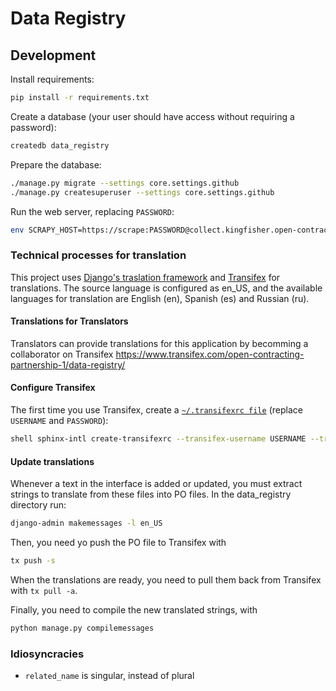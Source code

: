 # Data Registry

## Development

Install requirements:

```bash
pip install -r requirements.txt
```

Create a database (your user should have access without requiring a password):

```bash
createdb data_registry
```

Prepare the database:

```bash
./manage.py migrate --settings core.settings.github
./manage.py createsuperuser --settings core.settings.github
```

Run the web server, replacing `PASSWORD`:

```bash
env SCRAPY_HOST=https://scrape:PASSWORD@collect.kingfisher.open-contracting.org/ SCRAPY_PROJECT=kingfisher EXPORTER_HOST=http://127.0.0.1:8000/ ./manage.py runserver --settings core.settings.github
```
### Technical processes for translation

This project uses [Django's traslation framework](https://docs.djangoproject.com/en/3.2/topics/i18n/translation/) and [Transifex](https://www.transifex.com/) for translations. The source language is configured as en_US, and the available languages for translation are English (en), Spanish (es) and Russian (ru).

#### Translations for Translators

Translators can provide translations for this application by becomming a collaborator on Transifex https://www.transifex.com/open-contracting-partnership-1/data-registry/

#### Configure Transifex

The first time you use Transifex, create a [`~/.transifexrc file`](https://docs.transifex.com/client/client-configuration#~/-transifexrc) (replace `USERNAME` and `PASSWORD`):

```bash
shell sphinx-intl create-transifexrc --transifex-username USERNAME --transifex-password PASSWORD
```

#### Update translations

Whenever a text in the interface is added or updated, you must extract strings to translate from these files into PO files. In the data_registry directory run:

```bash
django-admin makemessages -l en_US
```

Then, you need yo push the PO file to Transifex with 

```bash
tx push -s
```

When the translations are ready, you need to pull them back from Transifex with `tx pull -a`.

Finally, you need to compile the new translated strings, with 

```bash
python manage.py compilemessages
```
### Idiosyncracies

- `related_name` is singular, instead of plural
